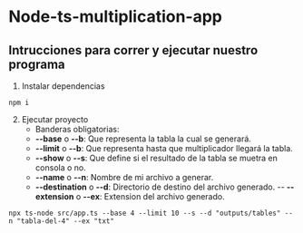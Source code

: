 # Node-ts-multiplication-app

## Intrucciones para correr y ejecutar nuestro programa

1. Instalar dependencias

```shell
npm i
```

2. Ejecutar proyecto
   - Banderas obligatorias:
   * **--base** o **--b**: Que representa la tabla la cual se generará.
   * **--limit** o **--b**: Que representa hasta que multiplicador llegará la tabla.
   * **--show** o **--s**: Que define si el resultado de la tabla se muetra en consola o no.
   * **--name** o **--n**: Nombre de mi archivo a generar.
   * **--destination** o **--d**: Directorio de destino del archivo generado.
     -- **--extension** o **--ex**: Extension del archivo generado.

```shell
npx ts-node src/app.ts --base 4 --limit 10 --s --d "outputs/tables" --n "tabla-del-4" --ex "txt"
```
